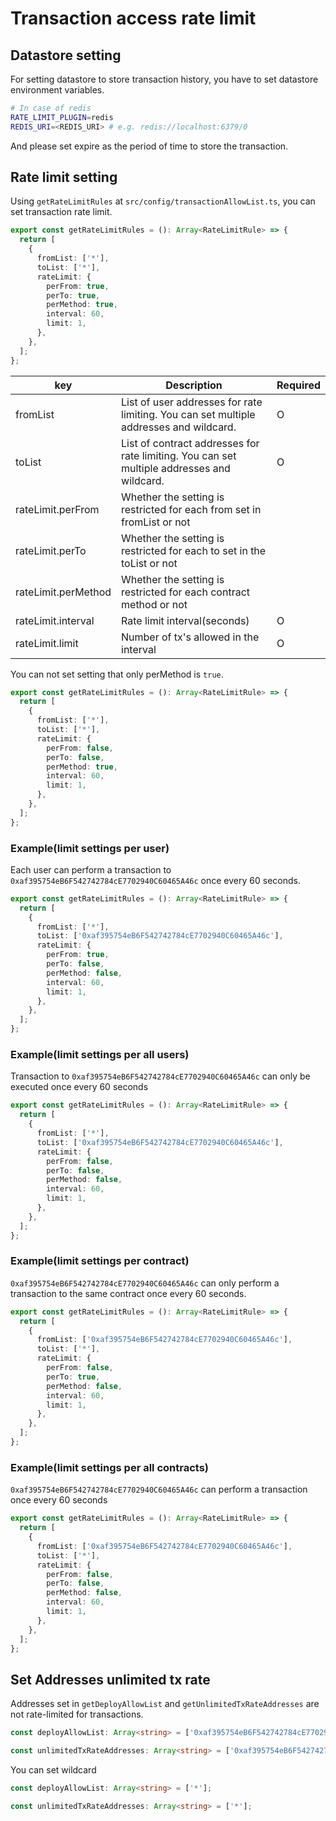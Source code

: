 # Transaction access rate limit

## Datastore setting
For setting datastore to store transaction history, you have to set datastore environment variables.

```bash
# In case of redis
RATE_LIMIT_PLUGIN=redis
REDIS_URI=<REDIS_URI> # e.g. redis://localhost:6379/0
```

And please set expire as the period of time to store the transaction.

## Rate limit setting
Using `getRateLimitRules` at `src/config/transactionAllowList.ts`, you can set transaction rate limit.

```typescript
export const getRateLimitRules = (): Array<RateLimitRule> => {
  return [
    {
      fromList: ['*'],
      toList: ['*'],
      rateLimit: {
        perFrom: true,
        perTo: true,
        perMethod: true,
        interval: 60,
        limit: 1,
      },
    },
  ];
};
```

| key  |  Description | Required |
| ---- | ---- | ---- |
|  fromList  |  List of user addresses for rate limiting. You can set multiple addresses and wildcard.  | O |
|  toList  |  List of contract addresses for rate limiting. You can set multiple addresses and wildcard.  | O |
|  rateLimit.perFrom  |  Whether the setting is restricted for each from set in fromList or not  | |
|  rateLimit.perTo  |  Whether the setting is restricted for each to set in the toList or not  | |
|  rateLimit.perMethod  |  Whether the setting is restricted for each contract method or not  | |
|  rateLimit.interval  |  Rate limit interval(seconds)  | O |
|  rateLimit.limit  |  Number of tx's allowed in the interval  | O |

You can not set setting that only perMethod is `true`.
```typescript
export const getRateLimitRules = (): Array<RateLimitRule> => {
  return [
    {
      fromList: ['*'],
      toList: ['*'],
      rateLimit: {
        perFrom: false,
        perTo: false,
        perMethod: true,
        interval: 60,
        limit: 1,
      },
    },
  ];
};
```

### Example(limit settings per user)
Each user can perform a transaction to `0xaf395754eB6F542742784cE7702940C60465A46c` once every 60 seconds.

```typescript
export const getRateLimitRules = (): Array<RateLimitRule> => {
  return [
    {
      fromList: ['*'],
      toList: ['0xaf395754eB6F542742784cE7702940C60465A46c'],
      rateLimit: {
        perFrom: true,
        perTo: false,
        perMethod: false,
        interval: 60,
        limit: 1,
      },
    },
  ];
};
```

### Example(limit settings per all users)
Transaction to `0xaf395754eB6F542742784cE7702940C60465A46c` can only be executed once every 60 seconds

```typescript
export const getRateLimitRules = (): Array<RateLimitRule> => {
  return [
    {
      fromList: ['*'],
      toList: ['0xaf395754eB6F542742784cE7702940C60465A46c'],
      rateLimit: {
        perFrom: false,
        perTo: false,
        perMethod: false,
        interval: 60,
        limit: 1,
      },
    },
  ];
};
```

### Example(limit settings per contract)
`0xaf395754eB6F542742784cE7702940C60465A46c` can only perform a transaction to the same contract once every 60 seconds.
```typescript
export const getRateLimitRules = (): Array<RateLimitRule> => {
  return [
    {
      fromList: ['0xaf395754eB6F542742784cE7702940C60465A46c'],
      toList: ['*'],
      rateLimit: {
        perFrom: false,
        perTo: true,
        perMethod: false,
        interval: 60,
        limit: 1,
      },
    },
  ];
};
```

### Example(limit settings per all contracts)
`0xaf395754eB6F542742784cE7702940C60465A46c` can perform a transaction once every 60 seconds

```typescript
export const getRateLimitRules = (): Array<RateLimitRule> => {
  return [
    {
      fromList: ['0xaf395754eB6F542742784cE7702940C60465A46c'],
      toList: ['*'],
      rateLimit: {
        perFrom: false,
        perTo: false,
        perMethod: false,
        interval: 60,
        limit: 1,
      },
    },
  ];
};
```

## Set Addresses unlimited tx rate
Addresses set in `getDeployAllowList` and `getUnlimitedTxRateAddresses` are not rate-limited for transactions.

```typescript
const deployAllowList: Array<string> = ['0xaf395754eB6F542742784cE7702940C60465A46c'];

const unlimitedTxRateAddresses: Array<string> = ['0xaf395754eB6F542742784cE7702940C60465A46a'];
```

You can set wildcard
```typescript
const deployAllowList: Array<string> = ['*'];

const unlimitedTxRateAddresses: Array<string> = ['*'];
```